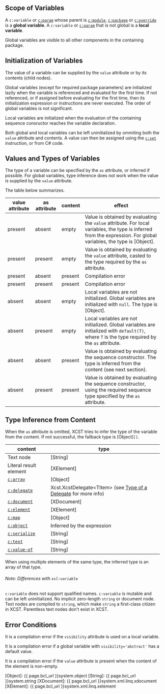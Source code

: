 ## Scope of Variables

<span id="dt-global-variable"></span>A `c:variable` or [`c:param`](param.html) whose parent is [`c:module`](module.html), [`c:package`](package.html) or [`c:override`](override.html) is a **global variable**. <span id="dt-local-variable"></span>A `c:variable` or [`c:param`](param.html) that is not global is a **local variable**.

Global variables are visible to all other components in the containing package.

## Initialization of Variables

The value of a variable can be supplied by the `value` attribute or by its contents (child nodes).

Global variables (except for required package parameters) are initialized lazily when the variable is referenced and evaluated for the first time. If not referenced, or if assigned before evaluating for the first time, then its initialization expression or instructions are never executed. The order of global variables is not significant.

Local variables are initialized when the evaluation of the containing sequence consructor reaches the variable declaration.

Both global and local variables can be left uninitialized by ommiting both the `value` attribute and contents. A value can then be assigned using the [`c:set`](set.html) instruction, or from C# code.

## Values and Types of Variables

The type of a variable can be specified by the `as` attribute, or inferred if possible. For global variables, type inference does not work when the value is supplied by the `value` attribute.

The table below summarizes.

value attribute | as attribute | content | effect
------- | ------- | -------- | -------
present | absent | empty | Value is obtained by evaluating the `value` attribute. For local variables, the type is inferred from the expression. For global variables, the type is [Object].
present | present | empty | Value is obtained by evaluating the `value` attribute, casted to the type required by the `as` attribute.
present | absent | present | Compilation error
present | present | present | Compilation error
absent | absent | empty | Local variables are not initialized. Global variables are initialized with `null`. The type is [Object].
absent | present | empty | Local variables are not initialized. Global variables are initialized with `default(T)`, where `T` is the type required by the `as` attribute.
absent | absent | present | Value is obtained by evaluating the sequence constructor. The type is inferred from the content (see next section).
absent | present | present | Value is obtained by evaluating the sequence constructor, using the required sequence type specified by the `as` attribute.

## Type Inference from Content

When the `as` attribute is omitted, XCST tries to infer the type of the variable from the content. If not successful, the fallback type is [Object]`[]`.

content | type
------- | ----
Text node | [String]
Literal result element | [XElement]
[`c:array`](array.html) | [Object]
[`c:delegate`](delegate.html) | Xcst.XcstDelegate&lt;TItem> (see [Type of a Delegate](delegate.html#type-of-a-delegate) for more info)
[`c:document`](document.html) | [XDocument]
[`c:element`](element.html) | [XElement]
[`c:map`](map.html) | [Object]
[`c:object`](object.html) | Inferred by the expression
[`c:serialize`](serialize.html) | [String]
[`c:text`](text.html) | [String]
[`c:value-of`](value-of.html) | [String]

When using multiple elements of the same type, the inferred type is an array of that type.

<div class="note" markdown="1">

###### Note: Differences with `xsl:variable`
`c:variable` does not support qualified names. `c:variable` is mutable and can be left uninitialized. No implicit zero-length `string` or document node. Text nodes are compiled to `string`, which make `string` a first-class citizen in XCST. Parentless text nodes don't exist in XCST.

</div>

## Error Conditions

It is a compilation error if the `visibility` attribute is used on a local variable.

It is a compilation error if a global variable with `visibility='abstract'` has a default value.

It is a compilation error if the `value` attribute is present when the content of the element is non-empty.

[Object]: {{ page.bcl_url }}system.object
[String]: {{ page.bcl_url }}system.string
[XDocument]: {{ page.bcl_url }}system.xml.linq.xdocument
[XElement]: {{ page.bcl_url }}system.xml.linq.xelement
